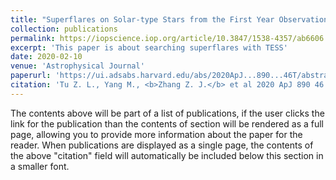 ```yaml
---
title: "Superflares on Solar-type Stars from the First Year Observation of TESS"
collection: publications
permalink: https://iopscience.iop.org/article/10.3847/1538-4357/ab6606
excerpt: 'This paper is about searching superflares with TESS'
date: 2020-02-10
venue: 'Astrophysical Journal'
paperurl: 'https://ui.adsabs.harvard.edu/abs/2020ApJ...890...46T/abstract'
citation: 'Tu Z. L., Yang M., <b>Zhang Z. J.</b> et al 2020 ApJ 890 46'
---
```


The contents above will be part of a list of publications, if the user clicks the link for the publication than the contents of section will be rendered as a full page, allowing you to provide more information about the paper for the reader. When publications are displayed as a single page, the contents of the above "citation" field will automatically be included below this section in a smaller font.